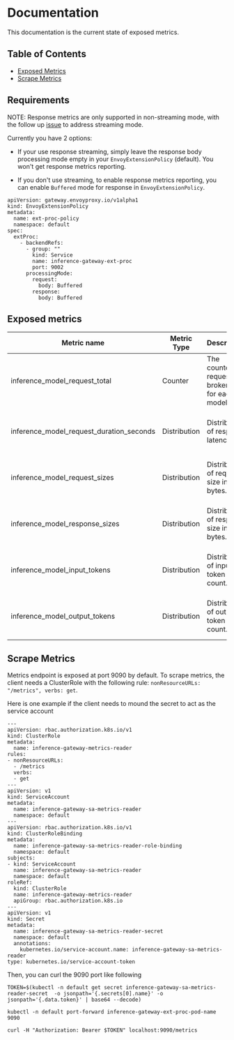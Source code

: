 # Documentation

This documentation is the current state of exposed metrics.

## Table of Contents
* [Exposed Metrics](#exposed-metrics)
* [Scrape Metrics](#scrape-metrics)

## Requirements

NOTE: Response metrics are only supported in non-streaming mode, with the follow up [issue](https://github.com/kubernetes-sigs/gateway-api-inference-extension/issues/178) to address streaming mode.

Currently you have 2 options:
- If your use response streaming, simply leave the response body processing mode empty in your `EnvoyExtensionPolicy` (default). You won't get response metrics reporting.

- If you don't use streaming, to enable  response metrics reporting, you can enable  `Buffered` mode for response in `EnvoyExtensionPolicy`.

```
apiVersion: gateway.envoyproxy.io/v1alpha1
kind: EnvoyExtensionPolicy
metadata:
  name: ext-proc-policy
  namespace: default
spec:
  extProc:
    - backendRefs:
      - group: ""
        kind: Service
        name: inference-gateway-ext-proc
        port: 9002
      processingMode:
        request:
          body: Buffered
        response:
          body: Buffered
```

## Exposed metrics

| Metric name | Metric Type  | Description | Labels | Status | 
| ------------|--------------| ----------- | ------ | ------ |
| inference_model_request_total | Counter      | The counter of requests broken out for each model. | `model_name`=&lt;model-name&gt; <br> `target_model_name`=&lt;target-model-name&gt;  | ALPHA |
| inference_model_request_duration_seconds | Distribution | Distribution of response latency. | `model_name`=&lt;model-name&gt; <br> `target_model_name`=&lt;target-model-name&gt;  | ALPHA |
| inference_model_request_sizes | Distribution      | Distribution of request size in bytes. | `model_name`=&lt;model-name&gt; <br> `target_model_name`=&lt;target-model-name&gt;  | ALPHA |
| inference_model_response_sizes | Distribution      | Distribution of response size in bytes. | `model_name`=&lt;model-name&gt; <br> `target_model_name`=&lt;target-model-name&gt;  | ALPHA |
| inference_model_input_tokens | Distribution      | Distribution of input token count. | `model_name`=&lt;model-name&gt; <br> `target_model_name`=&lt;target-model-name&gt;  | ALPHA |
| inference_model_output_tokens | Distribution      | Distribution of output token count. | `model_name`=&lt;model-name&gt; <br> `target_model_name`=&lt;target-model-name&gt;  | ALPHA |

## Scrape Metrics

Metrics endpoint is exposed at port 9090 by default. To scrape metrics, the client needs a ClusterRole with the following rule:
`nonResourceURLs: "/metrics", verbs: get`.

Here is one example if the client needs to mound the secret to act as the service account
```
---
apiVersion: rbac.authorization.k8s.io/v1
kind: ClusterRole
metadata:
  name: inference-gateway-metrics-reader
rules:
- nonResourceURLs:
  - /metrics
  verbs:
  - get
---
apiVersion: v1
kind: ServiceAccount
metadata:
  name: inference-gateway-sa-metrics-reader
  namespace: default
---
apiVersion: rbac.authorization.k8s.io/v1
kind: ClusterRoleBinding
metadata:
  name: inference-gateway-sa-metrics-reader-role-binding
  namespace: default
subjects:
- kind: ServiceAccount
  name: inference-gateway-sa-metrics-reader
  namespace: default
roleRef:
  kind: ClusterRole
  name: inference-gateway-metrics-reader
  apiGroup: rbac.authorization.k8s.io
---
apiVersion: v1
kind: Secret
metadata:
  name: inference-gateway-sa-metrics-reader-secret
  namespace: default
  annotations:
    kubernetes.io/service-account.name: inference-gateway-sa-metrics-reader
type: kubernetes.io/service-account-token
```
Then, you can curl the 9090 port like following
```
TOKEN=$(kubectl -n default get secret inference-gateway-sa-metrics-reader-secret  -o jsonpath='{.secrets[0].name}' -o jsonpath='{.data.token}' | base64 --decode)

kubectl -n default port-forward inference-gateway-ext-proc-pod-name  9090

curl -H "Authorization: Bearer $TOKEN" localhost:9090/metrics
```